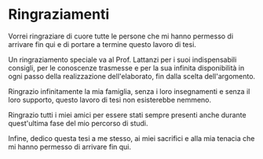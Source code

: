 # Ringraziamenti
Vorrei ringraziare di cuore tutte le persone che mi hanno permesso di arrivare fin qui e di portare a termine questo lavoro di tesi.

Un ringraziamento speciale va al Prof. Lattanzi per i suoi indispensabili consigli, per le conoscenze trasmesse e per la sua infinita disponibilità in ogni passo della realizzazione dell'elaborato, fin dalla scelta dell'argomento.

Ringrazio infinitamente la mia famiglia, senza i loro insegnamenti e senza il loro supporto, questo lavoro di tesi non esisterebbe nemmeno.

Ringrazio tutti i miei amici per essere stati sempre presenti anche durante quest'ultima fase del mio percorso di studi.

Infine, dedico questa tesi a me stesso, ai miei sacrifici e alla mia tenacia che mi hanno permesso di arrivare fin qui.